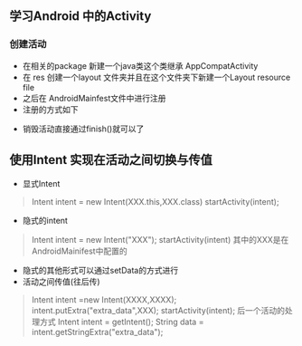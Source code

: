 ## 学习Android 中的Activity
### 创建活动
- 在相关的package 新建一个java类这个类继承 AppCompatActivity
- 在 res 创建一个layout 文件夹并且在这个文件夹下新建一个Layout resource file
- 之后在 AndroidMainfest文件中进行注册  
- 注册的方式如下
> <activity android:name="XXX">
>     <intent-filter>
>        <action android:name="xxx"/><category android:name="xxx"/> 
>    </intent-filter>
> </activity>
-  销毁活动直接通过finish()就可以了
## 使用Intent 实现在活动之间切换与传值
- 显式Intent 
> Intent intent = new Intent(XXX.this,XXX.class)
> startActivity(intent);
- 隐式的intent
> Intent intent = new Intent("XXX");
> startActivity(intent)
> 其中的XXX是在AndroidMainifest中配置的
- 隐式的其他形式可以通过setData的方式进行
- 活动之间传值(往后传)
> Intent intent =new Intent(XXXX,XXXX);
> intent.putExtra("extra_data",XXX);
> startActivity(intent);
> 后一个活动的处理方式
> Intent intent = getIntent();
> String data = intent.getStringExtra("extra_data");
>
